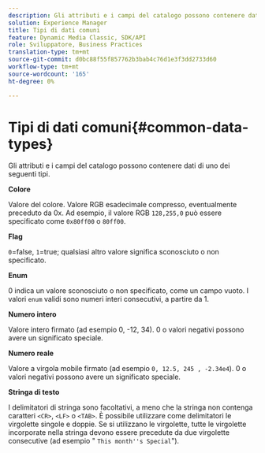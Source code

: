 ```yaml
---
description: Gli attributi e i campi del catalogo possono contenere dati di uno dei seguenti tipi.
solution: Experience Manager
title: Tipi di dati comuni
feature: Dynamic Media Classic, SDK/API
role: Sviluppatore, Business Practices
translation-type: tm+mt
source-git-commit: d0bc88f55f857762b3bab4c76d1e3f3dd2733d60
workflow-type: tm+mt
source-wordcount: '165'
ht-degree: 0%

---
```



# Tipi di dati comuni{#common-data-types}

Gli attributi e i campi del catalogo possono contenere dati di uno dei seguenti tipi.

**Colore**

Valore del colore. Valore RGB esadecimale compresso, eventualmente preceduto da 0x. Ad esempio, il valore RGB `128,255,0` può essere specificato come `0x80ff00` o `80ff00`.

**Flag**

`0`=false,  `1`=true; qualsiasi altro valore significa sconosciuto o non specificato.

**Enum**

0 indica un valore sconosciuto o non specificato, come un campo vuoto. I valori `enum` validi sono numeri interi consecutivi, a partire da 1.

**Numero intero**

Valore intero firmato (ad esempio 0, -12, 34). 0 o valori negativi possono avere un significato speciale.

**Numero reale**

Valore a virgola mobile firmato (ad esempio `0, 12.5, 245 , -2.34e4`). 0 o valori negativi possono avere un significato speciale.

**Stringa di testo**

I delimitatori di stringa sono facoltativi, a meno che la stringa non contenga caratteri `<CR>`, `<LF>` o `<TAB>`. È possibile utilizzare come delimitatori le virgolette singole e doppie. Se si utilizzano le virgolette, tutte le virgolette incorporate nella stringa devono essere precedute da due virgolette consecutive (ad esempio &quot; `This month''s Special`&quot;).
